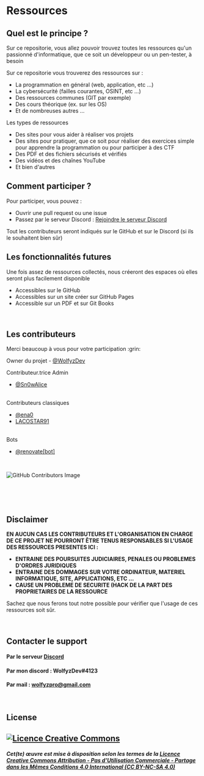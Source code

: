 # Ressources

<h2> Quel est le principe ? </h2>
<p> Sur ce repositorie, vous allez pouvoir trouvez toutes les ressources qu'un passionné d'informatique, que ce soit un développeur ou un pen-tester, à besoin</p>
<p> Sur ce repositorie vous trouverez des ressources sur : </p>
<ul>
  <li> La programmation en général (web, application, etc ...) </li>
  <li> La cybersécurité (failles courantes, OSINT, etc ...) </li>
  <li> Des ressources communes (GIT par exemple) </li>
  <li> Des cours théorique (ex. sur les OS) </li>
  <li> Et de nombreuses autres ... </li>
</ul>
<p> Les types de ressources </p>
<ul>
  <li> Des sites pour vous aider à réaliser vos projets </li>
  <li> Des sites pour pratiquer, que ce soit pour réaliser des exercices simple pour apprendre la programmation ou pour participer à des CTF </li>
  <li> Des PDF et des fichiers sécurisés et vérifiés </li>
  <li> Des vidéos et des chaînes YouTube </li>
  <li> Et bien d'autres </li>
</ul>

<h2> Comment participer ? </h2>
  <p> Pour participer, vous pouvez : </p>
  <ul>
    <li> Ouvrir une pull request ou une issue </li>
    <li> Passez par le serveur Discord : <a href="https://discord.gg/xh7AhVKggm"> Rejoindre le serveur Discord </a></li>
  </ul>
  <p> Tout les contributeurs seront indiqués sur le GitHub et sur le Discord (si ils le souhaitent bien sûr) </p>
  
<h2> Les fonctionnalités futures </h2>
  <p> Une fois assez de ressources collectés, nous créeront des espaces où elles seront plus facilement disponible </p>
  <ul>
    <li> Accessibles sur le GitHub </li>
    <li> Accessibles sur un site créer sur GitHub Pages </li>
    <li> Accessible sur un PDF et sur Git Books </li>
  </ul>
  </br>
  
<h2> Les contributeurs </h2>
  <p> Merci beaucoup à vous pour votre participation :grin: </p>
  
  <p> Owner du projet - <a href="https://github.com/WolfyzDev"> @WolfyzDev </a> </p>
  <p> Contributeur.trice Admin </p>
  <ul>
    <li> <a href="https://github.com/Sn0wAlice"> @Sn0wAlice </a> </li></br>
  </ul>
  <p> Contributeurs classiques </p>
  <ul>
    <li> <a href="https://github.com/ena0">@ena0 </a> </li>
    <li><a href="https://github.com/LACOSTAR91"> LACOSTAR91 </a></li></br>
  </ul>
   <p> Bots </p>
  <ul>
    <li> <a href="https://github.com/apps/renovate">@renovate[bot] </a> </li>
  </ul>
  <br>
   
   ![GitHub Contributors Image](https://contrib.rocks/image?repo=WolfyzDev/Ressources)
  
</br></br></br>
    
<h2> Disclaimer </h2>
  <p><strong> EN AUCUN CAS LES CONTRIBUTEURS ET L'ORGANISATION EN CHARGE DE CE PROJET NE POURRONT ÊTRE TENUS RESPONSABLES SI L'USAGE DES RESSOURCES PRESENTES ICI : </strong></p>
  <ul>
    <li> <strong>ENTRAINE DES POURSUITES JUDICIAIRES, PENALES OU PROBLEMES D'ORDRES JURIDIQUES</strong> </li>
    <li> <strong>ENTRAINE DES DOMMAGES SUR VOTRE ORDINATEUR, MATERIEL INFORMATIQUE, SITE, APPLICATIONS, ETC ...</strong> </li>
    <li> <strong>CAUSE UN PROBLEME DE SECURITE (HACK DE LA PART DES PROPRIETAIRES DE LA RESSOURCE</strong> </li>
  </ul>
  <p> Sachez que nous ferons tout notre possible pour vérifier que l'usage de ces ressources soit sûr. </p>
  </br>

<h2> Contacter le support </h2>
  <h4> Par le serveur <a href="https://discord.gg/xh7AhVKggm"> Discord </a> </h4>
  <h4> Par mon discord : WolfyzDev#4123 </h4>
  <h4> Par mail : <a href="mailto:wolfyzpro@gmail.com">wolfyzpro@gmail.com</a> </h4>
  </br>
  
<h2> License <h2>
     
   <a rel="license" href="https://creativecommons.org/licenses/by-nc-sa/4.0/">
     <img alt="Licence Creative Commons" style="border-width:0" src="https://i.creativecommons.org/l/by-nc-sa/4.0/88x31.png" /></a><br/>
     <h5>Cet(te) œuvre est mise à disposition selon les termes de la <a rel="license" href="https://creativecommons.org/licenses/by-nc-sa/4.0/">Licence Creative Commons Attribution - Pas d’Utilisation Commerciale - Partage dans les Mêmes Conditions 4.0 International (CC BY-NC-SA 4.0)</h5>
   </a>
